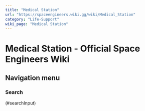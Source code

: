 ```yaml
---
title: "Medical Station"
url: "https://spaceengineers.wiki.gg/wiki/Medical_Station"
category: "Life-Support"
wiki_page: "Medical Station"
---
```


# Medical Station - Official Space Engineers Wiki

## Navigation menu

### Search

(#searchInput)